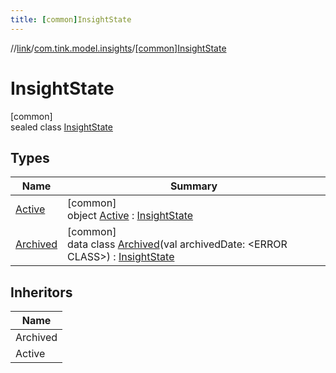 ```yaml
---
title: [common]InsightState
---
```

//[link](../../../index.html)/[com.tink.model.insights](../index.html)/[[common]InsightState](index.html)



# InsightState



[common]\
sealed class [InsightState](index.html)



## Types


| Name | Summary |
|---|---|
| [Active](-active/index.html) | [common]<br>object [Active](-active/index.html) : [InsightState](index.html) |
| [Archived](-archived/index.html) | [common]<br>data class [Archived](-archived/index.html)(val archivedDate: &lt;ERROR CLASS&gt;) : [InsightState](index.html) |


## Inheritors


| Name |
|---|
| Archived |
| Active |

